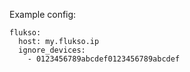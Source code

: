 Example config:

```
flukso:
  host: my.flukso.ip
  ignore_devices:
    - 0123456789abcdef0123456789abcdef
```
